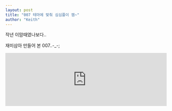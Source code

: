 ```yaml
---
layout: post
title: "007 테마에 맞춰 심심플이 잼~"
author: "Keith"
---
```



작년 이맘때였나보다..

재미삼아 만들어 본 007..-_-;



<iframe width="100%" height="166" scrolling="no" frameborder="no" src="https://w.soundcloud.com/player/?url=https%3A//api.soundcloud.com/tracks/132487291&amp;color=ff5500&amp;auto_play=false&amp;hide_related=false&amp;show_artwork=true"></iframe>





